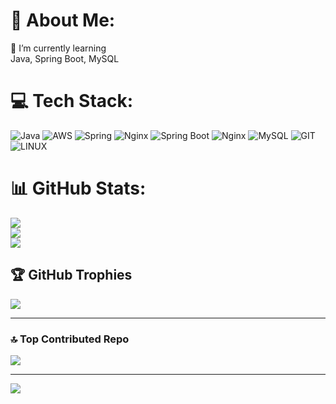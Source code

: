 # 💫 About Me:

🌱 I’m currently learning<br>Java, Spring Boot, MySQL


# 💻 Tech Stack:

![Java](https://img.shields.io/badge/java-%23ED8B00.svg?style=for-the-badge&logo=openjdk&logoColor=white) ![AWS](https://img.shields.io/badge/AWS-%23FF9900.svg?style=for-the-badge&logo=amazon-aws&logoColor=white) ![Spring](https://img.shields.io/badge/spring-%236DB33F.svg?style=for-the-badge&logo=spring&logoColor=white) ![Nginx](https://img.shields.io/badge/nginx-%23009639.svg?style=for-the-badge&logo=nginx&logoColor=white) ![Spring Boot](https://img.shields.io/badge/SpringBoot-6DB33F?style=for-the-badge&logo=spring&logoColor=white) ![Nginx](https://img.shields.io/badge/nginx-%23009639.svg?style=for-the-badge&logo=nginx&logoColor=white) ![MySQL](https://img.shields.io/badge/mysql-%2300000f.svg?style=for-the-badge&logo=mysql&logoColor=white) ![GIT](https://img.shields.io/badge/Git-fc6d26?style=for-the-badge&logo=git&logoColor=white) ![LINUX](https://img.shields.io/badge/Linux-FCC624?style=for-the-badge&logo=linux&logoColor=black)

# 📊 GitHub Stats:

![](https://github-readme-stats.vercel.app/api?username=hong-sile&theme=dark&hide_border=false&include_all_commits=true&count_private=true)<br/>
![](https://github-readme-streak-stats.herokuapp.com/?user=hong-sile&theme=dark&hide_border=false)<br/>
![](https://github-readme-stats.vercel.app/api/top-langs/?username=hong-sile&theme=dark&hide_border=false&include_all_commits=true&count_private=true&layout=compact)

## 🏆 GitHub Trophies

![](https://github-profile-trophy.vercel.app/?username=hong-sile&theme=radical&no-frame=false&no-bg=false&margin-w=4)

---

### 🔝 Top Contributed Repo

![](https://github-contributor-stats.vercel.app/api?username=hong-sile&limit=5&theme=dark&combine_all_yearly_contributions=true)

---

[![](https://visitcount.itsvg.in/api?id=hong-sile&icon=0&color=0)](https://visitcount.itsvg.in)



<!-- Proudly created with GPRM ( https://gprm.itsvg.in ) -->
